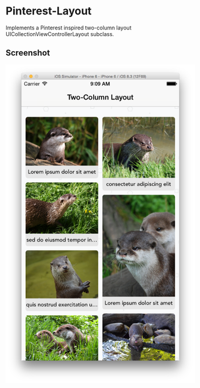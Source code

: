 # Pinterest-Layout
Implements a Pinterest inspired two-column layout UICollectionViewControllerLayout subclass.

Screenshot
---------
!["Two-column layout"](docs/assets/two-col.png)
